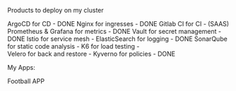 Products to deploy on my cluster

ArgoCD for CD - DONE
Nginx for ingresses - DONE
Gitlab CI for CI - (SAAS)
Prometheus & Grafana for metrics - DONE
Vault for secret management - DONE
Istio for service mesh -
ElasticSearch for logging - DONE
SonarQube for static code analysis -
K6 for load testing -  
Velero for back and restore -
Kyverno for policies - DONE

My Apps:

Football APP
